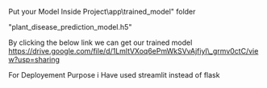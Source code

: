 Put your Model Inside Project\app\trained_model" folder

"plant_disease_prediction_model.h5"


By clicking the below link we can get our trained model
https://drive.google.com/file/d/1LmltVXoq6ePmWkSVvAjfiyI\_grmv0ctC/view?usp=sharing



For Deployement  Purpose i Have used streamlit instead of flask

